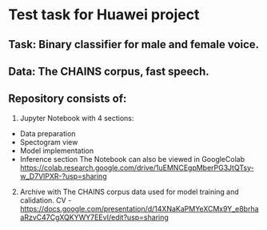 # Test task for Huawei project
## Task: Binary classifier for male and female voice.
## Data: The CHAINS corpus, fast speech.
## Repository consists of:
1. Jupyter Notebook with 4 sections:
  - Data preparation
  - Spectogram view
  - Model implementation
  - Inference section 
The Notebook can also be viewed in GoogleColab https://colab.research.google.com/drive/1uEMNCEgpMberPG3JtQTsy-w_D7VlPXR-?usp=sharing
2. Archive with The CHAINS corpus data used for model training and calidation.
CV - https://docs.google.com/presentation/d/14XNaKaPMYeXCMx9Y_e8brhaaRzvC47CgXQKYWY7EEvI/edit?usp=sharing

